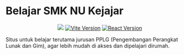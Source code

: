 # Belajar SMK NU Kejajar

<p align="center">
<img src="https://img.shields.io/github/deployments/andikaputral/pembelajaran/github-pages?label=site" />
<a href="https://vite.dev/"><img alt="Vite Version" src="https://img.shields.io/npm/v/vite?logo=vite&label=Vite"></a>
<a href="https://react.dev/"><img alt="React Version" src="https://img.shields.io/npm/v/react?logo=react&label=React"></a>
</p>
Situs untuk belajar terutama jurusan PPLG (Pengembangan Perangkat Lunak dan Gim), agar lebih mudah di akses dan dipelajari dirumah.

